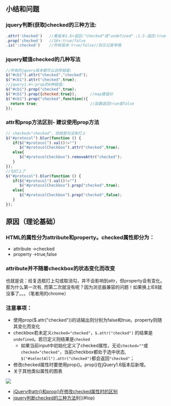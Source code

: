 ## 小结和问题

### jquery判断(获取)checked的三种方法:

```javascript
.attr('checked')   //看版本1.6+返回:"checked"或"undefined" ;1.5-返回:true或false
.prop('checked')   //16+:true/false
.is(':checked')    //所有版本:true/false//别忘记冒号哦
```

### jquery赋值checked的几种写法

```javascript
//所有的jquery版本都可以这样赋值:
$("#cb1").attr("checked","checked");
$("#cb1").attr("checked",true);
//jquery1.6+:prop的4种赋值:
$("#cb1").prop("checked",true);       
$("#cb1").prop({checked:true});      //map键值对
$("#cb1").prop("checked",function(){
  return true;                       //函数返回true或false
});
```

### attr和prop方法区别- 建议使用prop方法

```javascript
// checked="checked"，但就是勾没有打上
$("#protocol").blur(function () {
   if($("#protocol").val()!="")
      $("#protocolCheckbox").attr("checked",true);
   else{
      $("#protocolCheckbox").removeAttr("checked");
   }
});
//勾打上了
$("#protocol").blur(function () {
   if($("#protocol").val()!="")
      $("#protocolCheckbox").prop("checked",true);
   else{
      $("#protocolCheckbox").prop("checked",false);
   }
});
```

## 原因（理论基础）

### HTML的属性分为attribute和property。checked属性即分为：

- attribute ->checked
- property  ->true,false


### attribute并不随着checkbox的状态变化而改变

也就是说：给复选框打上勾或取消勾，并不会影响到attr，但property会有变化。那为什么第一次有, 而第二次就没有呢？因为浏览器兼容的问题！如果换上IE8就没事了。。。（笔者用的chrome）

### 注意事项：

- 使用prop($.attr("checked"))的话输出则分别为false和true。property则随其变化而变化
- checkbox若未定义`checked="checked"`，`$.attr("checked")` 的结果是`undefined`。若已定义则结果是`checked`
  - 如果当前input中初始化定义了checked属性，无论`checked=""`或 `checked="checked"`，当前checkbox都处于选中状态, `$("#selectAll").attr("checked")`都会返回`"checked"`；
- 修改checked属性时要使用prop()。prop()在jQuery1.6版本后新增。
- 关于其他类似属性的图表

![](https://i.imgur.com/sWMPNeT.gif)

- [jQuery中attr()和prop()在修改checked属性时的区别](http://lib.csdn.net/article/jquery/35666)
- [jquery判断checked的三种方法](https://blog.csdn.net/snn1410/article/details/10146309)别](#top)

